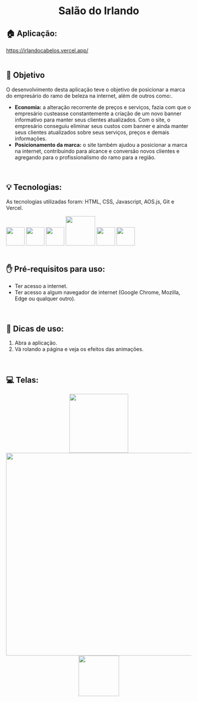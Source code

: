 <h1 align="center">
  Salão do Irlando
</h1>

## 🏠 Aplicação:
https://irlandocabelos.vercel.app/
<br><br>

## 🎯 Objetivo
O desenvolvimento desta aplicação teve o objetivo de posicionar a marca do empresário do ramo de beleza na internet, além de outros como:.
<ul>
  <li>
    <b>Economia:</b> a alteração recorrente de preços e serviços, fazia com que o empresário custeasse constantemente a criação de um novo banner informativo para manter seus clientes         atualizados. Com o site, o empresário conseguiu eliminar seus custos com banner e ainda manter seus clientes atualizados sobre seus serviços, preços e demais informações.
  </li>
  
  <li>
    <b>Posicionamento da marca:</b> o site também ajudou a posicionar a marca na internet, contribuindo para alcance e conversão novos clientes e agregando para 
    o profissionalismo do ramo para a região.
  </li>
</ul>
<br>

## 💡 Tecnologias:
As tecnologias utilizadas foram: HTML, CSS, Javascript, AOS.js, Git e Vercel.
<div display: "flex" justify-content="center">
  <img width="50px" src="https://cdn.jsdelivr.net/gh/devicons/devicon@latest/icons/html5/html5-original.svg"/>
  <img width="50px" src="https://cdn.jsdelivr.net/gh/devicons/devicon@latest/icons/css3/css3-original.svg"/>
  <img width="50px" src="https://cdn.jsdelivr.net/gh/devicons/devicon@latest/icons/javascript/javascript-original.svg"/>
  <img width="80px" src="https://github.com/tiagorodri-dev/salao-do-irlando/assets/68871083/7d7ad6a1-d0e8-425b-928f-92cbe02c6853"/>
  <img width="50px" src="https://cdn.jsdelivr.net/gh/devicons/devicon@latest/icons/git/git-original.svg"/>
  <img width="50px" src="https://cdn.jsdelivr.net/gh/devicons/devicon@latest/icons/vercel/vercel-original.svg"/>
</div>
<br>
      
## ✋ Pré-requisitos para uso:
<ul>    
  <li>Ter acesso a internet.</li>
  <li>Ter acesso a algum navegador de internet (Google Chrome, Mozilla, Edge ou qualquer outro).</li>
</ul>
<br>

## 📙 Dicas de uso:
<ol>
  <li>Abra a aplicação.</li>
  <li>Vá rolando a página e veja os efeitos das animações.</li>
</ol>
<br>

## 💻 Telas:
<div align="center">
  <img src="https://github.com/tiagorodri-dev/irlandocabelos/assets/68871083/dac34e37-9502-46e4-a87b-b57e6ebd7fe4" width="160">
  <img src="https://github.com/tiagorodri-dev/irlandocabelos/assets/68871083/cbaee2df-0d0a-4935-9e31-3df05e64f691" width="550">
  <img src="https://github.com/tiagorodri-dev/irlandocabelos/assets/68871083/b19432f0-9958-43fe-927f-2dfee596d6b8" width="110">
</div>
